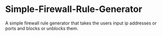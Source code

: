 # Simple-Firewall-Rule-Generator
A simple firewall rule generator that takes the users input ip addresses or ports and blocks or unblocks them.
